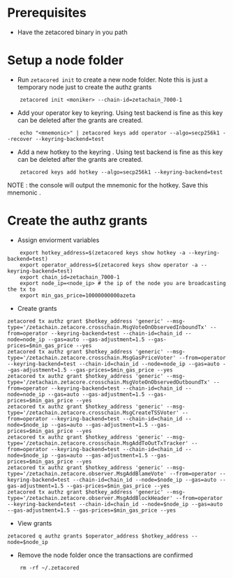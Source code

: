 
# Prerequisites 
- Have the zetacored binary in you path

# Setup a node folder
- Run `zetacored init` to create a new node folder. Note this is just a temporary node just to create the authz grants 

```shell
    zetacored init <moniker> --chain-id=zetachain_7000-1
```
- Add your operator key to keyring. Using test backend is fine as this key can be deleted after the grants are created.

```shell
    echo "<mnemonic>" | zetacored keys add operator --algo=secp256k1 --recover --keyring-backend=test
```

- Add a new hotkey to the keyring . Using test backend is fine as this key can be deleted after the grants are created.

```shell
    zetacored keys add hotkey --algo=secp256k1 --keyring-backend=test
```
NOTE : the console will output the mnemonic for the hotkey. Save this mnemonic .
    
# Create the authz grants
- Assign enviorment variables 

```shell
    export hotkey_address=$(zetacored keys show hotkey -a --keyring-backend=test)
    export operator_address=$(zetacored keys show operator -a --keyring-backend=test)
    export chain_id=zetachain_7000-1
    export node_ip=<node_ip> # the ip of the node you are broadcasting the tx to
    export min_gas_price=10000000000azeta
```

- Create grants 
```shell
zetacored tx authz grant $hotkey_address 'generic' --msg-type='/zetachain.zetacore.crosschain.MsgVoteOnObservedInboundTx' --from=operator --keyring-backend=test --chain-id=chain_id --node=node_ip --gas=auto --gas-adjustment=1.5 --gas-prices=$min_gas_price --yes
zetacored tx authz grant $hotkey_address 'generic' --msg-type='/zetachain.zetacore.crosschain.MsgGasPriceVoter' --from=operator --keyring-backend=test --chain-id=chain_id --node=node_ip --gas=auto --gas-adjustment=1.5 --gas-prices=$min_gas_price --yes
zetacored tx authz grant $hotkey_address 'generic' --msg-type='/zetachain.zetacore.crosschain.MsgVoteOnObservedOutboundTx' --from=operator --keyring-backend=test --chain-id=chain_id --node=node_ip --gas=auto --gas-adjustment=1.5 --gas-prices=$min_gas_price --yes
zetacored tx authz grant $hotkey_address 'generic' --msg-type='/zetachain.zetacore.crosschain.MsgCreateTSSVoter' --from=operator --keyring-backend=test --chain-id=chain_id --node=$node_ip --gas=auto --gas-adjustment=1.5 --gas-prices=$min_gas_price --yes
zetacored tx authz grant $hotkey_address 'generic' --msg-type='/zetachain.zetacore.crosschain.MsgAddToOutTxTracker' --from=operator --keyring-backend=test --chain-id=chain_id --node=$node_ip --gas=auto --gas-adjustment=1.5 --gas-prices=$min_gas_price --yes
zetacored tx authz grant $hotkey_address 'generic' --msg-type='/zetachain.zetacore.observer.MsgAddBlameVote' --from=operator --keyring-backend=test --chain-id=chain_id --node=$node_ip --gas=auto --gas-adjustment=1.5 --gas-prices=$min_gas_price --yes
zetacored tx authz grant $hotkey_address 'generic' --msg-type='/zetachain.zetacore.observer.MsgAddBlockHeader' --from=operator --keyring-backend=test --chain-id=chain_id --node=$node_ip --gas=auto --gas-adjustment=1.5 --gas-prices=$min_gas_price --yes

```
- View grants 
```shell
zetacored q authz grants $operator_address $hotkey_address --node=$node_ip
```

- Remove the node folder once the transactions are confirmed

```shell
    rm -rf ~/.zetacored
``` 